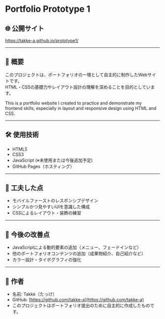 # Portfolio Prototype 1

## 🌐 公開サイト 
https://takke-a.github.io/prototype1/

---

## 📝 概要

このプロジェクトは、ポートフォリオの一環として自主的に制作したWebサイトです。  
HTML・CSSの基礎力やレイアウト設計の理解を深めることを目的としています。

This is a portfolio website I created to practice and demonstrate my frontend skills, especially in layout and responsive design using HTML and CSS.

---

## 🛠 使用技術 

- HTML5  
- CSS3  
- JavaScript (※未使用または今後追加予定)
- GitHub Pages（ホスティング）

---

## 🎯 工夫した点 

- モバイルファーストのレスポンシブデザイン  
- シンプルかつ見やすいUIを意識した構成  
- CSSによるレイアウト・装飾の練習

---

## 📌 今後の改善点 

- JavaScriptによる動的要素の追加（メニュー、フェードインなど）  
- 他のポートフォリオコンテンツの追加（成果物紹介、自己紹介など）  
- カラー設計・タイポグラフィの強化

---

## 👤 作者 

- 名前: Takke（たっけ）  
- GitHub: [https://github.com/takke-a](https://github.com/takke-a)  
- このプロジェクトはポートフォリオ提出のために自主的に作成したものです。

